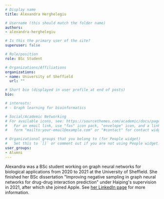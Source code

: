 ```yaml
---
# Display name
title: Alexandra Herghelegiu

# Username (this should match the folder name)
authors:
- alexandra-herghelegiu

# Is this the primary user of the site?
superuser: false

# Role/position
role: BSc Student

# Organizations/Affiliations
organizations:
- name: University of Sheffield
  url: ""

# Short bio (displayed in user profile at end of posts)
bio: 

# interests:
# - Graph learning for bioinformatics

# Social/Academic Networking
# For available icons, see: https://sourcethemes.com/academic/docs/page-builder/#icons
#   For an email link, use "fas" icon pack, "envelope" icon, and a link in the
#   form "mailto:your-email@example.com" or "#contact" for contact widget.

# Organizational groups that you belong to (for People widget)
#   Set this to `[]` or comment out if you are not using People widget.
user_groups:
- Alumni
---
```


Alexandra was a BSc student working on graph neural networks for biological applications from 2020 to 2021 at the University of Sheffield. She finished her BSc dissertation "Improving negative sampling in graph neural networks for drug-drug interaction prediction" under Haiping's supervision in 2021, after which she joined Apple. See [her LinkedIn page](https://www.linkedin.com/in/alexandra-herghelegiu/?originalSubdomain=uk) for more information.

